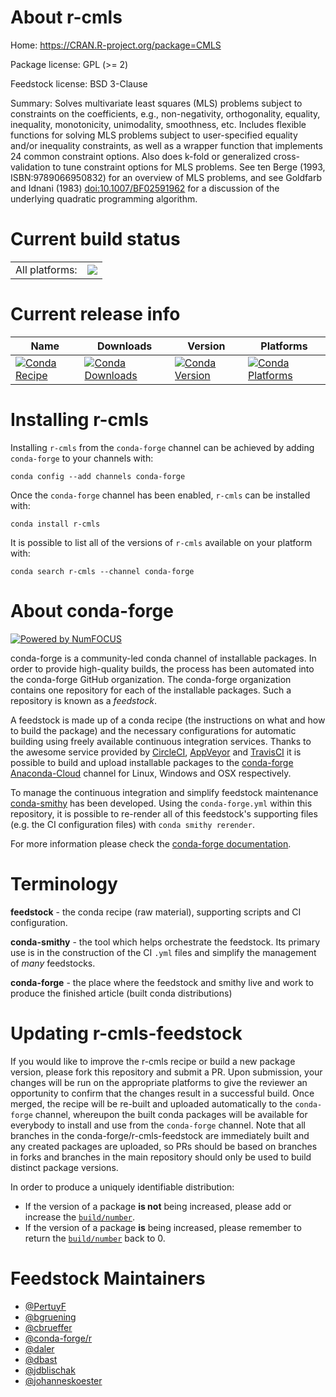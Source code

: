 About r-cmls
============

Home: https://CRAN.R-project.org/package=CMLS

Package license: GPL (>= 2)

Feedstock license: BSD 3-Clause

Summary: Solves multivariate least squares (MLS) problems subject to constraints on the coefficients, e.g., non-negativity, orthogonality, equality, inequality, monotonicity, unimodality, smoothness, etc. Includes flexible functions for solving MLS problems subject to user-specified equality and/or inequality constraints, as well as a wrapper function that implements 24 common constraint options. Also does k-fold or generalized cross-validation to tune constraint options for MLS problems. See ten Berge (1993, ISBN:9789066950832) for an overview of MLS problems, and see Goldfarb and Idnani (1983) <doi:10.1007/BF02591962> for a discussion of the underlying quadratic programming algorithm.



Current build status
====================


<table><tr><td>All platforms:</td>
    <td>
      <a href="https://dev.azure.com/conda-forge/feedstock-builds/_build/latest?definitionId=4193&branchName=master">
        <img src="https://dev.azure.com/conda-forge/feedstock-builds/_apis/build/status/r-cmls-feedstock?branchName=master">
      </a>
    </td>
  </tr>
</table>

Current release info
====================

| Name | Downloads | Version | Platforms |
| --- | --- | --- | --- |
| [![Conda Recipe](https://img.shields.io/badge/recipe-r--cmls-green.svg)](https://anaconda.org/conda-forge/r-cmls) | [![Conda Downloads](https://img.shields.io/conda/dn/conda-forge/r-cmls.svg)](https://anaconda.org/conda-forge/r-cmls) | [![Conda Version](https://img.shields.io/conda/vn/conda-forge/r-cmls.svg)](https://anaconda.org/conda-forge/r-cmls) | [![Conda Platforms](https://img.shields.io/conda/pn/conda-forge/r-cmls.svg)](https://anaconda.org/conda-forge/r-cmls) |

Installing r-cmls
=================

Installing `r-cmls` from the `conda-forge` channel can be achieved by adding `conda-forge` to your channels with:

```
conda config --add channels conda-forge
```

Once the `conda-forge` channel has been enabled, `r-cmls` can be installed with:

```
conda install r-cmls
```

It is possible to list all of the versions of `r-cmls` available on your platform with:

```
conda search r-cmls --channel conda-forge
```


About conda-forge
=================

[![Powered by NumFOCUS](https://img.shields.io/badge/powered%20by-NumFOCUS-orange.svg?style=flat&colorA=E1523D&colorB=007D8A)](http://numfocus.org)

conda-forge is a community-led conda channel of installable packages.
In order to provide high-quality builds, the process has been automated into the
conda-forge GitHub organization. The conda-forge organization contains one repository
for each of the installable packages. Such a repository is known as a *feedstock*.

A feedstock is made up of a conda recipe (the instructions on what and how to build
the package) and the necessary configurations for automatic building using freely
available continuous integration services. Thanks to the awesome service provided by
[CircleCI](https://circleci.com/), [AppVeyor](https://www.appveyor.com/)
and [TravisCI](https://travis-ci.com/) it is possible to build and upload installable
packages to the [conda-forge](https://anaconda.org/conda-forge)
[Anaconda-Cloud](https://anaconda.org/) channel for Linux, Windows and OSX respectively.

To manage the continuous integration and simplify feedstock maintenance
[conda-smithy](https://github.com/conda-forge/conda-smithy) has been developed.
Using the ``conda-forge.yml`` within this repository, it is possible to re-render all of
this feedstock's supporting files (e.g. the CI configuration files) with ``conda smithy rerender``.

For more information please check the [conda-forge documentation](https://conda-forge.org/docs/).

Terminology
===========

**feedstock** - the conda recipe (raw material), supporting scripts and CI configuration.

**conda-smithy** - the tool which helps orchestrate the feedstock.
                   Its primary use is in the construction of the CI ``.yml`` files
                   and simplify the management of *many* feedstocks.

**conda-forge** - the place where the feedstock and smithy live and work to
                  produce the finished article (built conda distributions)


Updating r-cmls-feedstock
=========================

If you would like to improve the r-cmls recipe or build a new
package version, please fork this repository and submit a PR. Upon submission,
your changes will be run on the appropriate platforms to give the reviewer an
opportunity to confirm that the changes result in a successful build. Once
merged, the recipe will be re-built and uploaded automatically to the
`conda-forge` channel, whereupon the built conda packages will be available for
everybody to install and use from the `conda-forge` channel.
Note that all branches in the conda-forge/r-cmls-feedstock are
immediately built and any created packages are uploaded, so PRs should be based
on branches in forks and branches in the main repository should only be used to
build distinct package versions.

In order to produce a uniquely identifiable distribution:
 * If the version of a package **is not** being increased, please add or increase
   the [``build/number``](https://conda.io/docs/user-guide/tasks/build-packages/define-metadata.html#build-number-and-string).
 * If the version of a package **is** being increased, please remember to return
   the [``build/number``](https://conda.io/docs/user-guide/tasks/build-packages/define-metadata.html#build-number-and-string)
   back to 0.

Feedstock Maintainers
=====================

* [@PertuyF](https://github.com/PertuyF/)
* [@bgruening](https://github.com/bgruening/)
* [@cbrueffer](https://github.com/cbrueffer/)
* [@conda-forge/r](https://github.com/conda-forge/r/)
* [@daler](https://github.com/daler/)
* [@dbast](https://github.com/dbast/)
* [@jdblischak](https://github.com/jdblischak/)
* [@johanneskoester](https://github.com/johanneskoester/)

